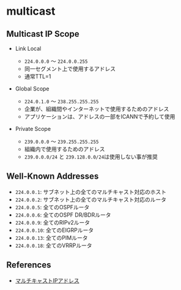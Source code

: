 # multicast

## Multicast IP Scope
- Link Local
  - `224.0.0.0` ～ `224.0.0.255`
  - 同一セグメント上で使用するアドレス
  - 通常TTL=1

- Global Scope
  - `224.0.1.0` ～ `238.255.255.255`
  - 企業が、組織間やインターネットで使用するためのアドレス
  - アプリケーションは、アドレスの一部をICANNで予約して使用

- Private Scope
  - `239.0.0.0` ～ `239.255.255.255`
  - 組織内で使用するためのアドレス
  - `239.0.0.0/24` と `239.128.0.0/24`は使用しない事が推奨

## Well-Known Addresses
- `224.0.0.1`: サブネット上の全てのマルチキャスト対応のホスト
- `224.0.0.2`: サブネット上の全てのマルチキャスト対応のルータ
- `224.0.0.5`: 全てのOSPFルータ
- `224.0.0.6`: 全てのOSPF DR/BDRルータ
- `224.0.0.9`: 全てのRIPv2ルータ
- `224.0.0.10`: 全てのEIGRPルータ
- `224.0.0.13`: 全てのPIMルータ
- `224.0.0.18`: 全てのVRRPルータ

## References
- [マルチキャストIPアドレス](https://www.infraexpert.com/study/multicastz03.html)